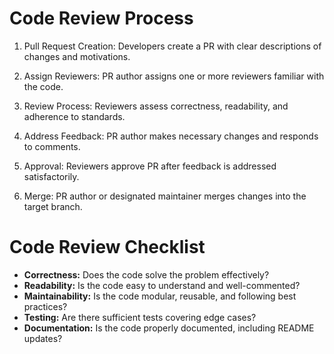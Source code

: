 # Code Review Process

1. Pull Request Creation: Developers create a PR with clear descriptions of changes and motivations.

2. Assign Reviewers: PR author assigns one or more reviewers familiar with the code.

3. Review Process: Reviewers assess correctness, readability, and adherence to standards.

4. Address Feedback: PR author makes necessary changes and responds to comments.

5. Approval: Reviewers approve PR after feedback is addressed satisfactorily.

6. Merge: PR author or designated maintainer merges changes into the target branch.

# Code Review Checklist

- **Correctness:** Does the code solve the problem effectively?
- **Readability:** Is the code easy to understand and well-commented?
- **Maintainability:** Is the code modular, reusable, and following best practices?
- **Testing:** Are there sufficient tests covering edge cases?
- **Documentation:** Is the code properly documented, including README updates?
